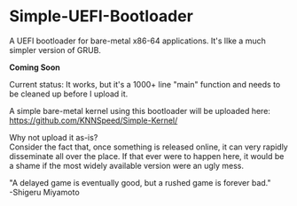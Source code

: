 # Simple-UEFI-Bootloader
A UEFI bootloader for bare-metal x86-64 applications. It's llke a much simpler version of GRUB.

**Coming Soon**  

Current status: It works, but it's a 1000+ line "main" function and needs to be cleaned up before I upload it.
  
A simple bare-metal kernel using this bootloader will be uploaded here:  
https://github.com/KNNSpeed/Simple-Kernel/

Why not upload it as-is?  
Consider the fact that, once something is released online, it can very rapidly disseminate all over the place. If that ever were to happen here, it would be a shame if the most widely available version were an ugly mess.  
  
"A delayed game is eventually good, but a rushed game is forever bad."  
-Shigeru Miyamoto  
